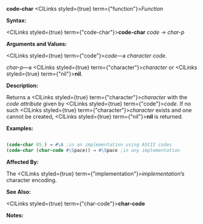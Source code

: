 **code-char** <ClLinks styled={true} term={"function"}><i>Function</i></ClLinks> 



**Syntax:** 



<ClLinks styled={true} term={"code-char"}><b>code-char</b></ClLinks> *code → char-p* 



**Arguments and Values:** 



<ClLinks styled={true} term={"code"}><i>code</i></ClLinks>—a *character code*. 



*char-p*—a <ClLinks styled={true} term={"character"}><i>character</i></ClLinks> or <ClLinks styled={true} term={"nil"}><b>nil</b></ClLinks>. 







 



 



**Description:** 



Returns a <ClLinks styled={true} term={"character"}><i>character</i></ClLinks> with the *code attribute* given by <ClLinks styled={true} term={"code"}><i>code</i></ClLinks>. If no such <ClLinks styled={true} term={"character"}><i>character</i></ClLinks> exists and one cannot be created, <ClLinks styled={true} term={"nil"}><b>nil</b></ClLinks> is returned. 



**Examples:**
```lisp

(code-char 65.) → #\A ;in an implementation using ASCII codes 
(code-char (char-code #\Space)) → #\Space ;in any implementation 

```
**Affected By:** 



The <ClLinks styled={true} term={"implementation"}><i>implementation</i></ClLinks>’s character encoding. 



**See Also:** 



<ClLinks styled={true} term={"char-code"}><b>char-code</b></ClLinks> 



**Notes:** 



